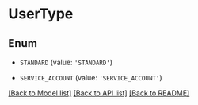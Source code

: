 # UserType


## Enum

* `STANDARD` (value: `'STANDARD'`)

* `SERVICE_ACCOUNT` (value: `'SERVICE_ACCOUNT'`)

[[Back to Model list]](../README.md#documentation-for-models) [[Back to API list]](../README.md#documentation-for-api-endpoints) [[Back to README]](../README.md)



